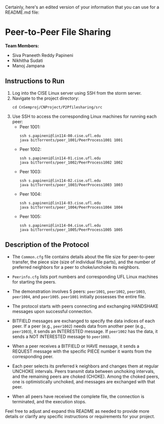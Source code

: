 Certainly, here's an edited version of your information that you can use for a README.md file:

# Peer-to-Peer File Sharing

**Team Members:**
- Siva Praneeth Reddy Papineni
- Nikhitha Sudati
- Manoj Jampana

## Instructions to Run

1. Log into the CISE Linux server using SSH from the storm server.
2. Navigate to the project directory:
    ```
    cd CnSemproj/CNProject/P2Pfilesharing/src
    ```
3. Use SSH to access the corresponding Linux machines for running each peer:
   - Peer 1001:
     ```
     ssh s.papineni@lin114-00.cise.ufl.edu
     java bitTorrents/peer_1001/PeerProcess1001 1001
     ```
   - Peer 1002:
     ```
     ssh s.papineni@lin114-01.cise.ufl.edu
     java bitTorrents/peer_1002/PeerProcess1002 1002
     ```
   - Peer 1003:
     ```
     ssh s.papineni@lin114-02.cise.ufl.edu
     java bitTorrents/peer_1003/PeerProcess1003 1003
     ```
   - Peer 1004:
     ```
     ssh s.papineni@lin114-03.cise.ufl.edu
     java bitTorrents/peer_1004/PeerProcess1004 1004
     ```
   - Peer 1005:
     ```
     ssh s.papineni@lin114-04.cise.ufl.edu
     java bitTorrents/peer_1005/PeerProcess1005 1005
     ```

## Description of the Protocol

- The `Common.cfg` file contains details about the file size for peer-to-peer transfer, the piece size (size of individual file parts), and the number of preferred neighbors for a peer to choke/unchoke its neighbors.

- `Peerinfo.cfg` lists port numbers and corresponding UFL Linux machines for starting the peers.

- The demonstration involves 5 peers: `peer1001`, `peer1002`, `peer1003`, `peer1004`, and `peer1005`. `peer1001` initially possesses the entire file.

- The protocol starts with peers connecting and exchanging HANDSHAKE messages upon successful connection.

- BITFIELD messages are exchanged to specify the data indices of each peer. If a peer (e.g., `peer1002`) needs data from another peer (e.g., `peer1003`), it sends an INTERESTED message. If `peer1002` has the data, it sends a NOT INTERESTED message to `peer1003`.

- When a peer receives a BITFIELD or HAVE message, it sends a REQUEST message with the specific PIECE number it wants from the corresponding peer.

- Each peer selects its preferred k neighbors and changes them at regular UNCHOKE intervals. Peers transmit data between unchoking intervals, and the remaining peers are choked (CHOKE). Among the choked peers, one is optimistically unchoked, and messages are exchanged with that peer.

- When all peers have received the complete file, the connection is terminated, and the execution stops.

Feel free to adjust and expand this README as needed to provide more details or clarify any specific instructions or requirements for your project.

